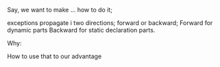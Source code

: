 ---
---
Say, we want to make ...
how to do it;

exceptions propagate i two directions; forward or backward;
Forward for dynamic parts
Backward for static declaration parts.

Why:

How to use that to our advantage
